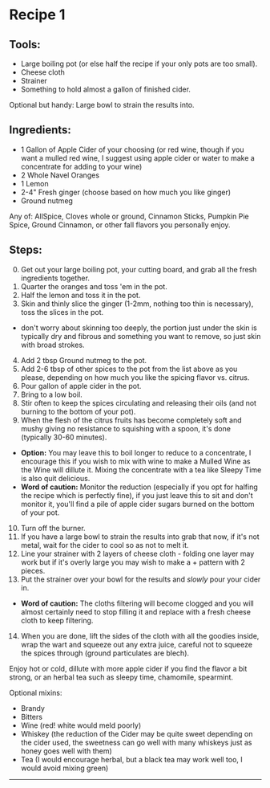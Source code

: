 # Recipe 1 #

## Tools: ##
- Large boiling pot (or else half the recipe if your only pots are too small).
- Cheese cloth
- Strainer
- Something to hold almost a gallon of finished cider.

Optional but handy: Large bowl to strain the results into.

## Ingredients: ##
- 1 Gallon of Apple Cider of your choosing (or red wine, though if you want a mulled red wine, I suggest using apple cider or water to make a concentrate for adding to your wine)
- 2 Whole Navel Oranges
- 1 Lemon
- 2-4" Fresh ginger (choose based on how much you like ginger)
- Ground nutmeg

Any of: AllSpice, Cloves whole or ground, Cinnamon Sticks, Pumpkin Pie Spice, Ground Cinnamon, or other fall flavors you personally enjoy.

## Steps: ##
0. Get out your large boiling pot, your cutting board, and grab all the fresh ingredients together.
1. Quarter the oranges and toss 'em in the pot.
2. Half the lemon and toss it in the pot.
3. Skin and thinly slice the ginger (1-2mm, nothing too thin is necessary), toss the slices in the pot.
  - don't worry about skinning too deeply, the portion just under the skin is typically dry and fibrous and something you want to remove, so just skin with broad strokes.
4. Add 2 tbsp Ground nutmeg to the pot.
5. Add 2-6 tbsp of other spices to the pot from the list above as you please, depending on how much you like the spicing flavor vs. citrus.
6. Pour gallon of apple cider in the pot.
7. Bring to a low boil.
8. Stir often to keep the spices circulating and releasing their oils (and not burning to the bottom of your pot).
9. When the flesh of the citrus fruits has become completely soft and mushy giving no resistance to squishing with a spoon, it's done (typically 30-60 minutes).
  - **Option:** You may leave this to boil longer to reduce to a concentrate, I encourage this if you wish to mix with wine to make a Mulled Wine as the Wine will dillute it. Mixing the concentrate with a tea like Sleepy Time is also quit delicious.
  - **Word of caution:** Monitor the reduction (especially if you opt for halfing the recipe which is perfectly fine), if you just leave this to sit and don't monitor it, you'll find a pile of apple cider sugars burned on the bottom of your pot.
10. Turn off the burner.
11. If you have a large bowl to strain the results into grab that now, if it's not metal, wait for the cider to cool so as not to melt it.
12. Line your strainer with 2 layers of cheese cloth - folding one layer may work but if it's overly large you may wish to make a + pattern with 2 pieces.
13. Put the strainer over your bowl for the results and *slowly* pour your cider in.
  - **Word of caution:** The cloths filtering will become clogged and you will almost certainly need to stop filling it and replace with a fresh cheese cloth to keep filtering.
14. When you are done, lift the sides of the cloth with all the goodies inside, wrap the wart and squeeze out any extra juice, careful not to squeeze the spices through (ground particulates are blech).

Enjoy hot or cold, dillute with more apple cider if you find the flavor a bit strong, or an herbal tea such as sleepy time, chamomile, spearmint.

Optional mixins:
 - Brandy
 - Bitters
 - Wine (red! white would meld poorly)
 - Whiskey (the reduction of the Cider may be quite sweet depending on the cider used, the sweetness can go well with many whiskeys just as honey goes well with them)
 - Tea (I would encourage herbal, but a black tea may work well too, I would avoid mixing green)

----
